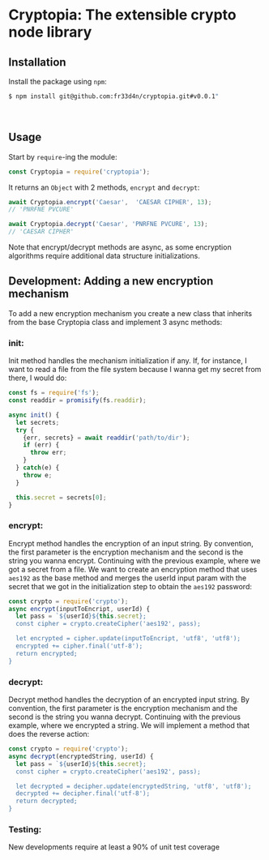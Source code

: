 # Cryptopia: The extensible crypto node library

## Installation

Install the package using `npm`:

```bash
$ npm install git@github.com:fr33d4n/cryptopia.git#v0.0.1"
```

<br/>


## Usage
Start by `require`-ing the module:

```js
const Cryptopia = require('cryptopia');
```

It returns an `Object` with 2 methods, `encrypt` and
`decrypt`:

```js
await Cryptopia.encrypt('Caesar',  'CAESAR CIPHER', 13);
// 'PNRFNE PVCURE'

await Cryptopia.decrypt('Caesar', 'PNRFNE PVCURE', 13);
// 'CAESAR CIPHER'
```

Note that encrypt/decrypt methods are async, as some encryption algorithms require
additional data structure initializations.


## Development: Adding a new encryption mechanism
To add a new encryption mechanism you create a new class that inherits from
the base Cryptopia class and implement 3 async methods:

### init:
Init method handles the mechanism initialization if any. If, for instance,
I want to read a file from the file system because I wanna get my secret
from there, I would do:

```javascript
const fs = require('fs');
const readdir = promisify(fs.readdir);

async init() {
  let secrets;
  try {
    {err, secrets} = await readdir('path/to/dir');
    if (err) {
      throw err;
    }
  } catch(e) {
    throw e;
  }

  this.secret = secrets[0];
}
```

### encrypt:
Encrypt method handles the encryption of an input string. By convention, the first
parameter is the encryption mechanism and the second is the string you wanna encrypt. 
Continuing with the previous example, where we got a secret from a file. 
We want to create an encryption method that uses `aes192` as the base method and 
merges the userId input param with the secret that we got in the initialization 
step to obtain the `aes192` password:

```javascript
const crypto = require('crypto');
async encrypt(inputToEncript, userId) {
  let pass = `${userId}${this.secret};
  const cipher = crypto.createCipher('aes192', pass);

  let encrypted = cipher.update(inputToEncript, 'utf8', 'utf8');
  encrypted += cipher.final('utf-8');
  return encrypted;
}
```

### decrypt:
Decrypt method handles the decryption of an encrypted input string. By convention, the first
parameter is the encryption mechanism and the second is the string you wanna decrypt. 
Continuing with the previous example, where we encrypted a string. We will implement
a method that does the reverse action:

```javascript
const crypto = require('crypto');
async decrypt(encryptedString, userId) {
  let pass = `${userId}${this.secret};
  const cipher = crypto.createCipher('aes192', pass);

  let decrypted = decipher.update(encryptedString, 'utf8', 'utf8');
  decrypted += decipher.final('utf-8');
  return decrypted;
}
```

### Testing: 
New developments require at least a 90% of unit test coverage






